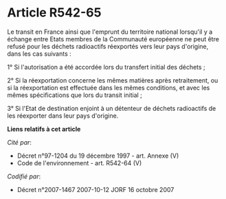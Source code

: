 # Article R542-65

Le transit en France ainsi que l'emprunt du territoire national lorsqu'il y a échange entre Etats membres de la Communauté
européenne ne peut être refusé pour les déchets radioactifs réexportés vers leur pays d'origine, dans les cas suivants :

1° Si l'autorisation a été accordée lors du transfert initial des déchets ;

2° Si la réexportation concerne les mêmes matières après retraitement, ou si la réexportation est effectuée dans les mêmes
conditions, et avec les mêmes spécifications que lors du transit initial ;

3° Si l'Etat de destination enjoint à un détenteur de déchets radioactifs de les réexporter dans leur pays d'origine.

**Liens relatifs à cet article**

_Cité par_:

  - Décret n°97-1204 du 19 décembre 1997 - art. Annexe (V)
  - Code de l'environnement - art. R542-64 (V)

_Codifié par_:

  - Décret n°2007-1467 2007-10-12 JORF 16 octobre 2007
